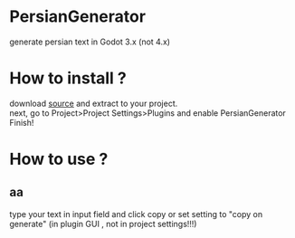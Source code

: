 # PersianGenerator
generate persian text in Godot 3.x (not 4.x)

# How to install ?
download [source](https://github.com/fazel87/PersianGenerator/archive/refs/heads/main.zip) and extract to your project.<br>
next, go to Project>Project Settings>Plugins and enable PersianGenerator<br>
Finish!<br>

# How to use ?
## aa
type your text in input field and click copy or set setting to "copy on generate" (in plugin GUI , not in project settings!!!)


